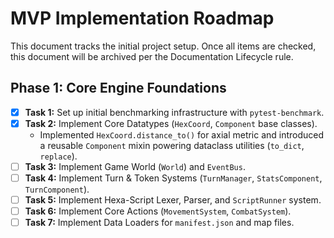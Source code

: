 # MVP Implementation Roadmap

This document tracks the initial project setup. Once all items are checked, this document will be archived per the Documentation Lifecycle rule.

## Phase 1: Core Engine Foundations

* [x] **Task 1:** Set up initial benchmarking infrastructure with `pytest-benchmark`.
* [x] **Task 2:** Implement Core Datatypes (`HexCoord`, `Component` base classes).
  * Implemented `HexCoord.distance_to()` for axial metric and introduced a reusable `Component` mixin powering dataclass utilities (`to_dict`, `replace`).
* [ ] **Task 3:** Implement Game World (`World`) and `EventBus`.
* [ ] **Task 4:** Implement Turn & Token Systems (`TurnManager`, `StatsComponent`, `TurnComponent`).
* [ ] **Task 5:** Implement Hexa-Script Lexer, Parser, and `ScriptRunner` system.
* [ ] **Task 6:** Implement Core Actions (`MovementSystem`, `CombatSystem`).
* [ ] **Task 7:** Implement Data Loaders for `manifest.json` and map files.
